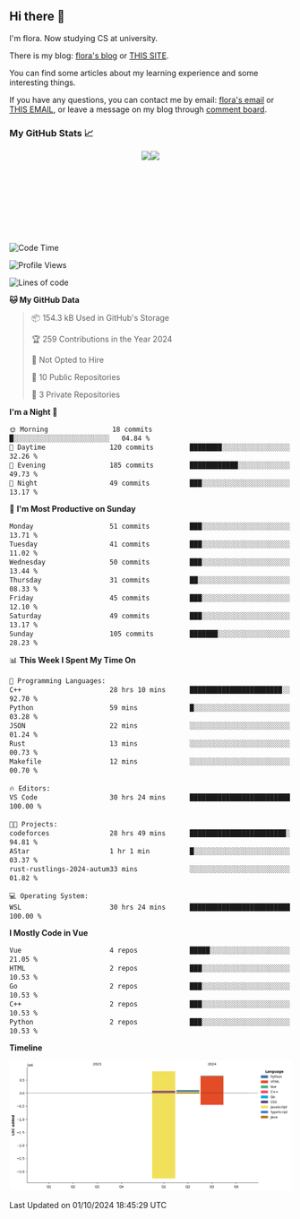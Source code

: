 ## Hi there 👋

I'm flora. Now studying CS at university. 

There is my blog: [flora's blog](https://florae006.github.io/) or [THIS SITE](https://dodolalorc.cn/). 

You can find some articles about my learning experience and some interesting things.

If you have any questions, you can contact me by email: [flora's email](mailto:chenflora124@gmail.com) or [THIS EMAIL](mailto:flora_chen2021@163.com), or leave a message on my blog through [comment board](https://florae006.github.io/comments/).

### My GitHub Stats 📈
<div style="display:flex;flex-direction:row;justify-content:center;">
  <img height="150" class="img" src="https://github-readme-stats.vercel.app/api?username=Florae006&count_private=true&show_icons=true&theme=graywhite&show_owner=true" />
  <img height="150" class="img" src="https://github-readme-stats.vercel.app/api/top-langs/?username=Florae006&layout=compact&theme=graywhite" />
</div>

<!--START_SECTION:waka-->
![Code Time](http://img.shields.io/badge/Code%20Time-325%20hrs%2028%20mins-blue)

![Profile Views](http://img.shields.io/badge/Profile%20Views-2-blue)

![Lines of code](https://img.shields.io/badge/From%20Hello%20World%20I%27ve%20Written-1.6%20million%20lines%20of%20code-blue)

**🐱 My GitHub Data** 

> 📦 154.3 kB Used in GitHub's Storage 
 > 
> 🏆 259 Contributions in the Year 2024
 > 
> 🚫 Not Opted to Hire
 > 
> 📜 10 Public Repositories 
 > 
> 🔑 3 Private Repositories 
 > 
**I'm a Night 🦉** 

```text
🌞 Morning                18 commits          █░░░░░░░░░░░░░░░░░░░░░░░░   04.84 % 
🌆 Daytime                120 commits         ████████░░░░░░░░░░░░░░░░░   32.26 % 
🌃 Evening                185 commits         ████████████░░░░░░░░░░░░░   49.73 % 
🌙 Night                  49 commits          ███░░░░░░░░░░░░░░░░░░░░░░   13.17 % 
```
📅 **I'm Most Productive on Sunday** 

```text
Monday                   51 commits          ███░░░░░░░░░░░░░░░░░░░░░░   13.71 % 
Tuesday                  41 commits          ███░░░░░░░░░░░░░░░░░░░░░░   11.02 % 
Wednesday                50 commits          ███░░░░░░░░░░░░░░░░░░░░░░   13.44 % 
Thursday                 31 commits          ██░░░░░░░░░░░░░░░░░░░░░░░   08.33 % 
Friday                   45 commits          ███░░░░░░░░░░░░░░░░░░░░░░   12.10 % 
Saturday                 49 commits          ███░░░░░░░░░░░░░░░░░░░░░░   13.17 % 
Sunday                   105 commits         ███████░░░░░░░░░░░░░░░░░░   28.23 % 
```


📊 **This Week I Spent My Time On** 

```text
💬 Programming Languages: 
C++                      28 hrs 10 mins      ███████████████████████░░   92.70 % 
Python                   59 mins             █░░░░░░░░░░░░░░░░░░░░░░░░   03.28 % 
JSON                     22 mins             ░░░░░░░░░░░░░░░░░░░░░░░░░   01.24 % 
Rust                     13 mins             ░░░░░░░░░░░░░░░░░░░░░░░░░   00.73 % 
Makefile                 12 mins             ░░░░░░░░░░░░░░░░░░░░░░░░░   00.70 % 

🔥 Editors: 
VS Code                  30 hrs 24 mins      █████████████████████████   100.00 % 

🐱‍💻 Projects: 
codeforces               28 hrs 49 mins      ████████████████████████░   94.81 % 
AStar                    1 hr 1 min          █░░░░░░░░░░░░░░░░░░░░░░░░   03.37 % 
rust-rustlings-2024-autum33 mins             ░░░░░░░░░░░░░░░░░░░░░░░░░   01.82 % 

💻 Operating System: 
WSL                      30 hrs 24 mins      █████████████████████████   100.00 % 
```

**I Mostly Code in Vue** 

```text
Vue                      4 repos             █████░░░░░░░░░░░░░░░░░░░░   21.05 % 
HTML                     2 repos             ███░░░░░░░░░░░░░░░░░░░░░░   10.53 % 
Go                       2 repos             ███░░░░░░░░░░░░░░░░░░░░░░   10.53 % 
C++                      2 repos             ███░░░░░░░░░░░░░░░░░░░░░░   10.53 % 
Python                   2 repos             ███░░░░░░░░░░░░░░░░░░░░░░   10.53 % 
```



**Timeline**

![Lines of Code chart](https://raw.githubusercontent.com/Florae006/Florae006/main/assets/bar_graph.png)


 Last Updated on 01/10/2024 18:45:29 UTC
<!--END_SECTION:waka-->

<!--
**Florae006/Florae006** is a ✨ _special_ ✨ repository because its `README.md` (this file) appears on your GitHub profile.

Here are some ideas to get you started:

- 🔭 I’m currently working on ...
- 🌱 I’m currently learning ...
- 👯 I’m looking to collaborate on ...
- 🤔 I’m looking for help with ...
- 💬 Ask me about ...
- 📫 How to reach me: ...
- 😄 Pronouns: ...
- ⚡ Fun fact: ...
  -->
